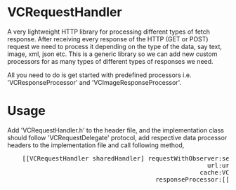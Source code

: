 # VCRequestHandler

A very lightweight HTTP library for processing different types of fetch response.
After receiving every response of the HTTP (GET or POST) request we need to process it depending on the type of the data, say text, image, xml, json etc.
This is a generic library so we can add new custom processors for as many types of different types of responses we need.

All you need to do is get started with predefined processors i.e. 'VCResponseProcessor' and 'VCImageResponseProcessor'.

# Usage
Add 'VCRequestHandler.h' to the header file, and the implementation class should follow 'VCRequestDelegate' protocol, add respective data processor headers to the implementation file and call following method,
<pre>
    [[VCRequestHandler sharedHandler] requestWithObserver:self
                                                      url:url
                                                    cache:VCResponseFetchNoCache
                                        responseProcessor:[[[CustomResponseProcessor alloc] init] autorelease]];
</pre>
